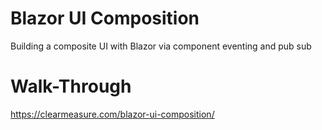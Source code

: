 # Blazor UI Composition
Building a composite UI with Blazor via component eventing and pub sub

# Walk-Through
https://clearmeasure.com/blazor-ui-composition/
